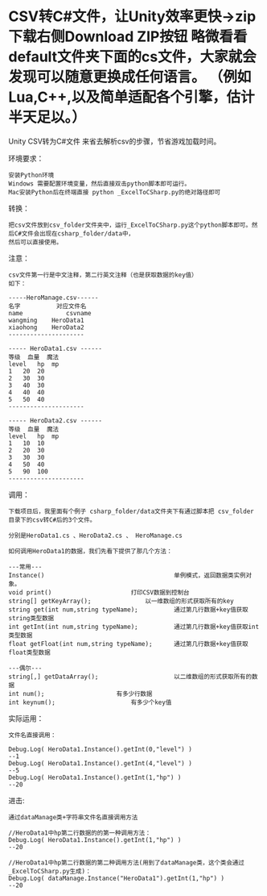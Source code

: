 CSV转C#文件，让Unity效率更快->zip下载右侧Download ZIP按钮
略微看看default文件夹下面的cs文件，大家就会发现可以随意更换成任何语言。
（例如Lua,C++,以及简单适配各个引擎，估计半天足以。）
====================

Unity CSV转为C#文件 来省去解析csv的步骤，节省游戏加载时间。

环境要求：

	安装Python环境
	Windows 需要配置环境变量，然后直接双击python脚本即可运行。
	Mac安装Python后在终端直接 python _ExcelToCSharp.py的绝对路径即可
转换：

	把csv文件放到csv_folder文件夹中，运行_ExcelToCSharp.py这个python脚本即可。然后C#文件会出现在csharp_folder/data中，
	然后可以直接使用。

注意：

	csv文件第一行是中文注释，第二行英文注释（也是获取数据的key值）
	如下：
	
	-----HeroManage.csv------
	名字	        对应文件名
	name	        csvname
	wangming	HeroData1
	xiaohong	HeroData2
	---------------------
	
	----- HeroData1.csv ------
	等级	血量	魔法
	level	hp	mp
	1	20	20
	2	30	30
	3	40	30
	4	40	40
	5	50	40
	---------------------
	
	----- HeroData2.csv ------
	等级	血量	魔法
	level	hp	mp
	1	10	10
	2	20	30
	3	30	30
	4	50	40
	5	90	100
	---------------------

调用：

	下载项目后，我里面有个例子 csharp_folder/data文件夹下有通过脚本把 csv_folder 目录下的csv转C#后的3个文件。
	
	分别是HeroData1.cs 、HeroData2.cs 、 HeroManage.cs
	
	如何调用HeroData1的数据，我们先看下提供了那几个方法：
	
	---常用---
	Instance()                                    单例模式，返回数据类实例对象。
	void print()       			      打印CSV数据到控制台
	string[] getKeyArray();			      以一维数组的形式获取所有的key
	string get(int num,string typeName);	      通过第几行数据+key值获取string类型数据
	int getInt(int num,string typeName);	      通过第几行数据+key值获取int类型数据
	float getFloat(int num,string typeName);      通过第几行数据+key值获取float类型数据
	
	---偶尔---
	string[,] getDataArray();                     以二维数组的形式获取所有的数据
	int num();				      有多少行数据
	int keynum();				      有多少个key值
	
	
实际运用：

	文件名直接调用：
	
	Debug.Log( HeroData1.Instance().getInt(0,"level") )
	--1
	Debug.Log( HeroData1.Instance().getInt(4,"level") )
	--5
	Debug.Log( HeroData1.Instance().getInt(1,"hp") )
	--20
	
进击:

	通过dataManage类+字符串文件名直接调用方法
	
	//HeroData1中hp第二行数据的的第一种调用方法：
	Debug.Log( HeroData1.Instance().getInt(1,"hp") )
	--20
	
	//HeroData1中hp第二行数据的第二种调用方法(用到了dataManage类，这个类会通过_ExcelToCSharp.py生成)：
	Debug.Log( dataManage.Instance("HeroData1").getInt(1,"hp") )
	--20


